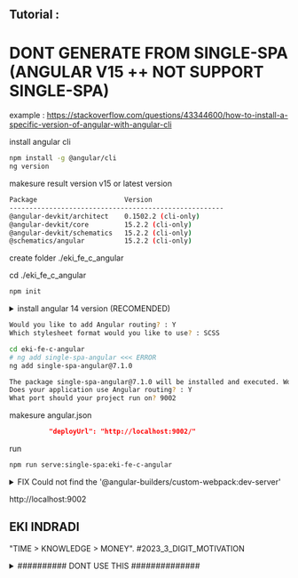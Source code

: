 
## Tutorial : 



# DONT GENERATE FROM SINGLE-SPA (ANGULAR V15 ++ NOT SUPPORT SINGLE-SPA)

 example : https://stackoverflow.com/questions/43344600/how-to-install-a-specific-version-of-angular-with-angular-cli


install angular cli
```sh
npm install -g @angular/cli
ng version
```



makesure result version v15 or latest version

```sh
Package                      Version
------------------------------------------------------
@angular-devkit/architect    0.1502.2 (cli-only)
@angular-devkit/core         15.2.2 (cli-only)
@angular-devkit/schematics   15.2.2 (cli-only)
@schematics/angular          15.2.2 (cli-only)
```


create folder ./eki_fe_c_angular

cd ./eki_fe_c_angular

```sh
npm init
```




<details>
  <summary>install angular 14 version (RECOMENDED)</summary>

```sh
npx @angular/cli@14.2.10 new eki-fe-c-angular
```

</details>

```sh
Would you like to add Angular routing? : Y
Which stylesheet format would you like to use? : SCSS
```


```sh
cd eki-fe-c-angular
# ng add single-spa-angular <<< ERROR
ng add single-spa-angular@7.1.0

The package single-spa-angular@7.1.0 will be installed and executed. Would you like to proceed? : Y
Does your application use Angular routing? : Y
What port should your project run on? 9002
```


makesure angular.json
```json
          "deployUrl": "http://localhost:9002/"
```




run
```sh
npm run serve:single-spa:eki-fe-c-angular
```

<details>
  <summary>FIX Could not find the '@angular-builders/custom-webpack:dev-server'</summary>

```sh
Error: Could not find the '@angular-builders/custom-webpack:dev-server' builder's node package.
```

```sh
npm i @angular-builders/custom-webpack
```

</details>



http://localhost:9002


## EKI INDRADI

"TIME > KNOWLEDGE > MONEY". #2023_3_DIGIT_MOTIVATION














<details>
  <summary>########## DONT USE THIS ##############</summary>

install angular 14 version (DEPRECATED)

```sh
npm install @angular/cli@14.2.10
ng version
```

makesure result version v14

```sh
Package                      Version
------------------------------------------------------
@angular-devkit/architect    0.1402.10
@angular-devkit/core         14.2.10
@angular-devkit/schematics   14.2.10
@angular/cli                 14.2.10
@schematics/angular          14.2.10
```

```sh
ng new eki-fe-c-angular
```






```sh
Directory for new project : eki_fe_c_angular
Select type to generate : single-spa application / parcel
which framework do you want to use : angular
Project name (can use letters,number,dash or undersocre) : eki-fe-c-angular
Would you like to add Angular routing: Y

need to install the following packages @angular/cli@15.2.2 : y
Would you like to share pseudonymous usage data about this project with the Angular Team at Google under Google's Privacy Policy... : No
Would you like to add Angular routing : Y
Which stylesheet format would you like to use : CSS
The package single-spa-angular@8.0.1 will be installed and executed , Would you like to proceed? : Y
Does your application use Angular routing? : Y
What port should your project run on? : 9002
```

secara default akan menggunakan single spa and angular


/package.json


```json

  "dependencies": {
    "@angular/animations": "^15.2.0",
    "@angular/common": "^15.2.0",
    "@angular/compiler": "^15.2.0",
    "@angular/core": "^15.2.0",
    "@angular/forms": "^15.2.0",
    "@angular/platform-browser": "^15.2.0",
    "@angular/platform-browser-dynamic": "^15.2.0",
    "@angular/router": "^15.2.0",
    "rxjs": "~7.8.0",
    "single-spa": ">=4.0.0",
    "single-spa-angular": "^8.0.1",
    "tslib": "^2.3.0",
    "zone.js": "~0.12.0"
  },
  "devDependencies": {
    "@angular-builders/custom-webpack": "15.0.0",
    "@angular-devkit/build-angular": "^15.2.2",
    "@angular/cli": "~15.2.2",
    "@angular/compiler-cli": "^15.2.0",
    "@types/jasmine": "~4.3.0",
    "jasmine-core": "~4.5.0",
    "karma": "~6.4.0",
    "karma-chrome-launcher": "~3.1.0",
    "karma-coverage": "~2.2.0",
    "karma-jasmine": "~5.1.0",
    "karma-jasmine-html-reporter": "~2.0.0",
    "style-loader": "^3.3.1",
    "typescript": "~4.9.4"
  }

```





angular.json
```json

{
  "$schema": "./node_modules/@angular/cli/lib/config/schema.json",
  "version": 1,
  "newProjectRoot": "projects",
  "projects": {
    "eki-fe-c-angular": {
      // .....
        "test": {
          "builder": "@angular-devkit/build-angular:karma",
          "options": {
            // "polyfills": [
            //   "zone.js",
            //   "zone.js/testing"
            // ],
          }
        }
        // .....
      }
    }
  }

```


change all 15.x.x to 14.x.x
 "single-spa-angular": "^8.0.1" -> "single-spa-angular": "^7.1.0"  
 "zone.js": "~0.12.0" -> "zone.js": "~0.11.8"
  "karma": "~6.4.0", -> "karma": "~6.3.20"

package.json
```json

  "dependencies": {
    "@angular/animations": "^14.2.12",
    "@angular/common": "^14.2.12",
    "@angular/compiler": "^14.2.12",
    "@angular/core": "^14.2.12",
    "@angular/forms": "^14.2.12",
    "@angular/platform-browser": "^14.2.12",
    "@angular/platform-browser-dynamic": "^14.2.12",
    "@angular/router": "^14.2.12",
    "rxjs": "~7.8.0",
    "single-spa": ">=4.0.0",
    "single-spa-angular": "^7.1.0",
    "tslib": "^2.3.0",
    "zone.js": "~0.11.8"
  },
  "devDependencies": {
    "@angular-builders/custom-webpack": "14.1.0",
    "@angular-devkit/build-angular": "^14.2.10",
    "@angular/cli": "~14.2.10",
    "@angular/compiler-cli": "^14.2.10",
    "@types/jasmine": "~4.3.0",
    "jasmine-core": "~4.5.0",
    "karma": "~6.3.20",
    "karma-chrome-launcher": "~3.1.0",
    "karma-coverage": "~2.2.0",
    "karma-jasmine": "~5.1.0",
    "karma-jasmine-html-reporter": "~2.0.0",
    "style-loader": "^3.3.1",
    "typescript": "~4.6.2"
  }

```

delete node_modules
delete package-lock.json

npm i 

code
```sh
npm run serve:single-spa:eki-fe-c-angular
```


NOTE :

PRESS F12 (developer mode)

http://localhost:9002/ekifeb-eki-fe-c-angular.js <<< makesure running 

</details>